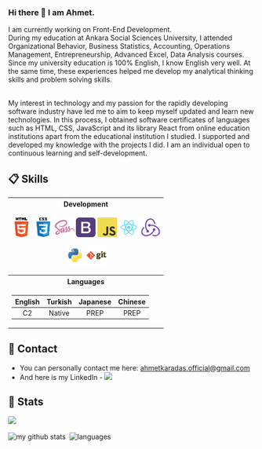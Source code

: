 ### Hi there 👋 I am Ahmet.

I am currently working on Front-End Development. <br>
During my education at Ankara Social Sciences University, I attended Organizational Behavior, Business Statistics, Accounting, Operations Management, Entrepreneurship, Advanced Excel, Data Analysis courses. Since my university education is 100% English, I know English very well. At the same time, these experiences helped me develop my analytical thinking skills and problem solving skills.<br> <br>

My interest in technology and my passion for the rapidly developing software industry have led me to aim to keep myself updated and learn new technologies. In this process, I obtained software certificates of languages such as HTML, CSS, JavaScript and its library React from online education institutions apart from the educational institution I studied. I supported and developed my knowledge with the projects I did. I am an individual open to continuous learning and self-development.



## 📋 Skills

<table>
<tr><th> Development </th></tr>
<tr><td><div align="center">
  
<code><img height="40" src="https://raw.githubusercontent.com/github/explore/80688e429a7d4ef2fca1e82350fe8e3517d3494d/topics/html/html.png"></code>
<code><img height="40" src="https://raw.githubusercontent.com/github/explore/80688e429a7d4ef2fca1e82350fe8e3517d3494d/topics/css/css.png"></code> 
<code><img height="40" src="https://raw.githubusercontent.com/github/explore/80688e429a7d4ef2fca1e82350fe8e3517d3494d/topics/sass/sass.png"></code> 
<code><img height="40" src="https://raw.githubusercontent.com/github/explore/5c058a388828bb5fde0bcafd4bc867b5bb3f26f3/topics/bootstrap/bootstrap.png"></code> 
<code><img height="40" src="https://raw.githubusercontent.com/github/explore/80688e429a7d4ef2fca1e82350fe8e3517d3494d/topics/javascript/javascript.png"></code> 
<code><img height="40" src="https://raw.githubusercontent.com/github/explore/80688e429a7d4ef2fca1e82350fe8e3517d3494d/topics/react/react.png"></code> 
<code><img height="40" src="https://raw.githubusercontent.com/github/explore/80688e429a7d4ef2fca1e82350fe8e3517d3494d/topics/redux/redux.png"></code>
  
<code><img height="40" src="https://raw.githubusercontent.com/github/explore/80688e429a7d4ef2fca1e82350fe8e3517d3494d/topics/python/python.png"></code>
<code></code>
<code><img height="40" src="https://raw.githubusercontent.com/github/explore/80688e429a7d4ef2fca1e82350fe8e3517d3494d/topics/git/git.png"></code>                

</div></td></tr>
<tr><th> Languages </th></tr>
<tr><td><div align="center">

| English | Turkish | Japanese| Chinese |
|:-------:|:-------:|:-------:|:-------:|
| C2      | Native  | PREP    | PREP    |

  </div></td></tr> 
</table>

## 💬 Contact
- You can personally contact me here: ahmetkaradas.official@gmail.com
- And here is my LinkedIn - [![](https://img.shields.io/badge/linkedin-%230077B5.svg?&style=for-the-badge&logo=linkedin&logoColor=white)](https://www.linkedin.com/in/ahmet-karada%C5%9F/)

## 📑 Stats

![](https://komarev.com/ghpvc/?username=ahmetkaradas&style=for-the-badge&color=blue)

<img src="https://github-readme-stats.vercel.app/api?username=ahmetkaradas&theme=chartreuse-dark&show_icons=true" alt="my github stats" width="49%"/>&nbsp;
<img src="https://github-readme-stats.vercel.app/api/top-langs/?username=ahmetkaradas&theme=chartreuse-dark&layout=compact" alt="languages" width="50%" >

